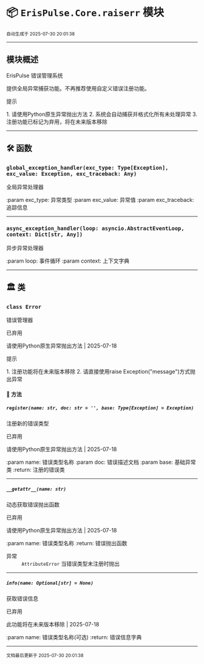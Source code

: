 # 📦 `ErisPulse.Core.raiserr` 模块

<sup>自动生成于 2025-07-30 20:01:38</sup>

---

## 模块概述


ErisPulse 错误管理系统

提供全局异常捕获功能。不再推荐使用自定义错误注册功能。

<div class='admonition tip'><p class='admonition-title'>提示</p><p>1. 请使用Python原生异常抛出方法
2. 系统会自动捕获并格式化所有未处理异常
3. 注册功能已标记为弃用，将在未来版本移除</p></div>

---

## 🛠️ 函数

### `global_exception_handler(exc_type: Type[Exception], exc_value: Exception, exc_traceback: Any)`

全局异常处理器

:param exc_type: 异常类型
:param exc_value: 异常值
:param exc_traceback: 追踪信息

---

### `async_exception_handler(loop: asyncio.AbstractEventLoop, context: Dict[str, Any])`

异步异常处理器

:param loop: 事件循环
:param context: 上下文字典

---

## 🏛️ 类

### `class Error`

错误管理器

<div class='admonition attention'><p class='admonition-title'>已弃用</p><p>请使用Python原生异常抛出方法 | 2025-07-18</p></div>

<div class='admonition tip'><p class='admonition-title'>提示</p><p>1. 注册功能将在未来版本移除
2. 请直接使用raise Exception("message")方式抛出异常</p></div>


#### 🧰 方法

##### `register(name: str, doc: str = '', base: Type[Exception] = Exception)`

注册新的错误类型

<div class='admonition attention'><p class='admonition-title'>已弃用</p><p>请使用Python原生异常抛出方法 | 2025-07-18</p></div>

:param name: 错误类型名称
:param doc: 错误描述文档
:param base: 基础异常类
:return: 注册的错误类

---

##### `__getattr__(name: str)`

动态获取错误抛出函数

<div class='admonition attention'><p class='admonition-title'>已弃用</p><p>请使用Python原生异常抛出方法 | 2025-07-18</p></div>

:param name: 错误类型名称
:return: 错误抛出函数

<dt>异常</dt><dd><code>AttributeError</code> 当错误类型未注册时抛出</dd>

---

##### `info(name: Optional[str] = None)`

获取错误信息

<div class='admonition attention'><p class='admonition-title'>已弃用</p><p>此功能将在未来版本移除 | 2025-07-18</p></div>

:param name: 错误类型名称(可选)
:return: 错误信息字典

---

<sub>文档最后更新于 2025-07-30 20:01:38</sub>